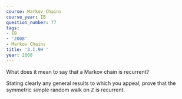 ```yaml
---
course: Markov Chains
course_year: IB
question_number: 77
tags:
- IB
- '2008'
- Markov Chains
title: '3.I.9H '
year: 2008
---
```



What does it mean to say that a Markov chain is recurrent?

Stating clearly any general results to which you appeal, prove that the symmetric simple random walk on $\mathbb{Z}$ is recurrent.